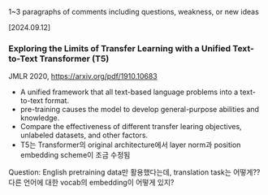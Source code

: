1~3 paragraphs of comments including questions, weakness, or new ideas

[2024.09.12]
### Exploring the Limits of Transfer Learning with a Unified Text-to-Text Transformer (T5)
JMLR 2020, <https://arxiv.org/pdf/1910.10683>   
+ A unified framework that all text-based language problems into a text-to-text format.
+ pre-training causes the model to develop general-purpose abilities and knowledge.
+ Compare the effectiveness of different transfer learing objectives, unlabeled datasets, and other factors.
+ T5는 Transformer의 original architecture에서 layer norm과 position embedding scheme이 조금 수정됨

Question: English pretraining data만 활용했다는데, translation task는 어떻게?? 다른 언어에 대한 vocab의 embedding이 어떻게 있지?
